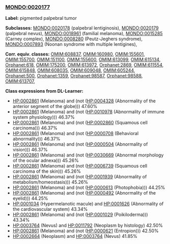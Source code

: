 
### [MONDO:0020177](http://purl.obolibrary.org/obo/MONDO_0020177)
**Label:** pigmented palpebral tumor

**Subclasses:** [MONDO:0020178](http://purl.obolibrary.org/obo/MONDO_0020178) (palpebral lentiginosis), [MONDO:0020179](http://purl.obolibrary.org/obo/MONDO_0020179) (palpebral nevus), [MONDO:0018961](http://purl.obolibrary.org/obo/MONDO_0018961) (familial melanoma), [MONDO:0015285](http://purl.obolibrary.org/obo/MONDO_0015285) (Carney complex), [MONDO:0008280](http://purl.obolibrary.org/obo/MONDO_0008280) (Peutz-Jeghers syndrome), [MONDO:0007893](http://purl.obolibrary.org/obo/MONDO_0007893) (Noonan syndrome with multiple lentigines), 

**Corr. equiv. classes:** [OMIM:608837](http://purl.obolibrary.org/obo/OMIM_608837), [OMIM:160980](http://purl.obolibrary.org/obo/OMIM_160980), [OMIM:155601](http://purl.obolibrary.org/obo/OMIM_155601), [OMIM:155700](http://purl.obolibrary.org/obo/OMIM_155700), [OMIM:151100](http://purl.obolibrary.org/obo/OMIM_151100), [OMIM:155600](http://purl.obolibrary.org/obo/OMIM_155600), [OMIM:613099](http://purl.obolibrary.org/obo/OMIM_613099), [OMIM:615134](http://purl.obolibrary.org/obo/OMIM_615134), [Orphanet:618](http://www.orpha.net/ORDO/Orphanet_618), [OMIM:175200](http://purl.obolibrary.org/obo/OMIM_175200), [OMIM:613972](http://purl.obolibrary.org/obo/OMIM_613972), [Orphanet:2869](http://www.orpha.net/ORDO/Orphanet_2869), [OMIM:611554](http://purl.obolibrary.org/obo/OMIM_611554), [OMIM:615848](http://purl.obolibrary.org/obo/OMIM_615848), [OMIM:608035](http://purl.obolibrary.org/obo/OMIM_608035), [OMIM:609048](http://purl.obolibrary.org/obo/OMIM_609048), [OMIM:605244](http://purl.obolibrary.org/obo/OMIM_605244), [Orphanet:500](http://www.orpha.net/ORDO/Orphanet_500), [Orphanet:1359](http://www.orpha.net/ORDO/Orphanet_1359), [Orphanet:98587](http://www.orpha.net/ORDO/Orphanet_98587), [Orphanet:98588](http://www.orpha.net/ORDO/Orphanet_98588), [OMIM:613707](http://purl.obolibrary.org/obo/OMIM_613707), 

**Class expressions from DL-Learner:**

- [HP:0002861](http://purl.obolibrary.org/obo/HP_0002861) (Melanoma) and (not ([HP:0004328](http://purl.obolibrary.org/obo/HP_0004328) (Abnormality of the anterior segment of the globe))) 47.60%
- [HP:0002861](http://purl.obolibrary.org/obo/HP_0002861) (Melanoma) and (not ([HP:0010978](http://purl.obolibrary.org/obo/HP_0010978) (Abnormality of immune system physiology))) 46.37%
- [HP:0002861](http://purl.obolibrary.org/obo/HP_0002861) (Melanoma) and (not ([HP:0002860](http://purl.obolibrary.org/obo/HP_0002860) (Squamous cell carcinoma))) 46.37%
- [HP:0002861](http://purl.obolibrary.org/obo/HP_0002861) (Melanoma) and (not ([HP:0000708](http://purl.obolibrary.org/obo/HP_0000708) (Behavioral abnormality))) 46.37%
- [HP:0002861](http://purl.obolibrary.org/obo/HP_0002861) (Melanoma) and (not ([HP:0000504](http://purl.obolibrary.org/obo/HP_0000504) (Abnormality of vision))) 46.37%
- [HP:0002861](http://purl.obolibrary.org/obo/HP_0002861) (Melanoma) and (not ([HP:0030669](http://purl.obolibrary.org/obo/HP_0030669) (Abnormal morphology of the ocular adnexa))) 45.26%
- [HP:0002861](http://purl.obolibrary.org/obo/HP_0002861) (Melanoma) and (not ([HP:0006739](http://purl.obolibrary.org/obo/HP_0006739) (Squamous cell carcinoma of the skin))) 45.26%
- [HP:0002861](http://purl.obolibrary.org/obo/HP_0002861) (Melanoma) and (not ([HP:0001939](http://purl.obolibrary.org/obo/HP_0001939) (Abnormality of metabolism/homeostasis))) 45.26%
- [HP:0002861](http://purl.obolibrary.org/obo/HP_0002861) (Melanoma) and (not ([HP:0000613](http://purl.obolibrary.org/obo/HP_0000613) (Photophobia))) 44.25%
- [HP:0002861](http://purl.obolibrary.org/obo/HP_0002861) (Melanoma) and (not ([HP:0000492](http://purl.obolibrary.org/obo/HP_0000492) (Abnormality of the eyelid))) 44.25%
- [HP:0001034](http://purl.obolibrary.org/obo/HP_0001034) (Hypermelanotic macule) and [HP:0001626](http://purl.obolibrary.org/obo/HP_0001626) (Abnormality of the cardiovascular system) 43.34%
- [HP:0002861](http://purl.obolibrary.org/obo/HP_0002861) (Melanoma) and (not ([HP:0001029](http://purl.obolibrary.org/obo/HP_0001029) (Poikiloderma))) 43.34%
- [HP:0003764](http://purl.obolibrary.org/obo/HP_0003764) (Nevus) and [HP:0011792](http://purl.obolibrary.org/obo/HP_0011792) (Neoplasm by histology) 42.50%
- [HP:0002861](http://purl.obolibrary.org/obo/HP_0002861) (Melanoma) and (not ([HP:0000621](http://purl.obolibrary.org/obo/HP_0000621) (Entropion))) 42.50%
- [HP:0002664](http://purl.obolibrary.org/obo/HP_0002664) (Neoplasm) and [HP:0003764](http://purl.obolibrary.org/obo/HP_0003764) (Nevus) 41.85%


